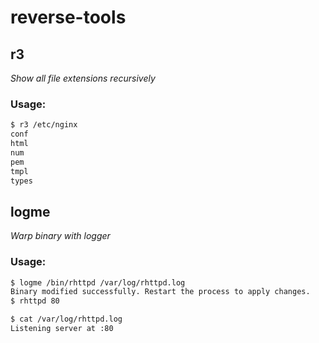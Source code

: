 # reverse-tools

## r3
*Show all file extensions recursively*

### Usage:
```bash
$ r3 /etc/nginx
conf
html
num
pem
tmpl
types
```

## logme
*Warp binary with logger*

### Usage:
```bash
$ logme /bin/rhttpd /var/log/rhttpd.log
Binary modified successfully. Restart the process to apply changes.
$ rhttpd 80 

$ cat /var/log/rhttpd.log
Listening server at :80
```
